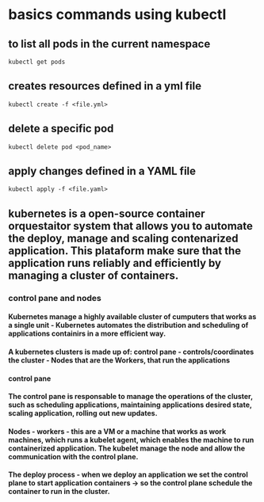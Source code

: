 # basics commands using kubectl 
## to list all pods in the current namespace
    kubectl get pods

## creates resources defined in a yml file
    kubectl create -f <file.yml> 
## delete a specific pod
    kubectl delete pod <pod_name> 
## apply changes defined in a YAML file
    kubectl apply -f <file.yaml>

## kubernetes is a open-source container orquestaitor system that allows you to automate the deploy, manage and scaling contenarized application. This plataform make sure that the application runs reliably and efficiently by managing a cluster of containers.

### control pane and nodes
#### Kubernetes manage a highly available cluster of cumputers that works as a single unit - Kubernetes automates the distribution and scheduling of applications containirs in a more efficient way.
#### A kubernetes clusters is made up of: control pane - controls/coordinates the cluster - Nodes that are the Workers, that run the applications

#### control pane 
#### The control pane is responsable to manage the operations of the cluster, such as scheduling applications, maintaining applications desired state, scaling application, rolling out new updates. 

#### Nodes - workers - this are a VM or a machine that works as work machines, which runs a kubelet agent, which enables the machine to run containerized application. The kubelet manage the node and allow the communication with the control plane.

#### The deploy process - when we deploy an application we set the control plane to start application containers -> so the control plane schedule the container to run in the cluster.